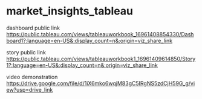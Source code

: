 # market_insights_tableau
dashboard public link
https://public.tableau.com/views/tableauworkbook_16961408854330/Dashboard1?:language=en-US&:display_count=n&:origin=viz_share_link

story  public link
https://public.tableau.com/views/tableauworkbook1_16961409614850/Story1?:language=en-US&:display_count=n&:origin=viz_share_link

video demonstration
https://drive.google.com/file/d/1iX6mko6wqjM83gC5IRgNS5zdCjH59G_g/view?usp=drive_link
